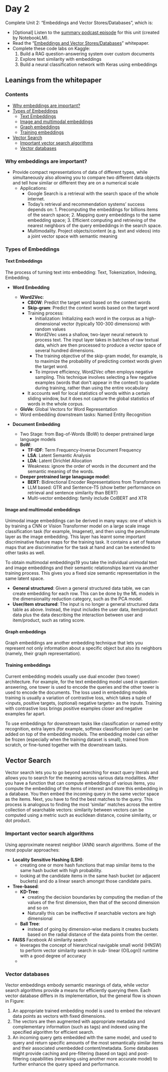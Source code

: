 # Day 2

Complete Unit 2: “Embeddings and Vector Stores/Databases”, which is:
- [Optional] Listen to the [summary podcast episode](https://www.youtube.com/watch?v=1CC39K76Nqs) for this unit (created by NotebookLM).
- Read the “[Embeddings and Vector Stores/Databases](../reference/Newwhitepaper_Embeddings%20%26%20vector%20stores.pdf)” whitepaper.
- Complete these code labs on Kaggle:
  1. Build a RAG question-answering system over custom documents 
  2. Explore text similarity with embeddings 
  3. Build a neural classification network with Keras using embeddings


## Leanings from the whitepaper

### Contents
- [Why embeddings are important?](#Why-embeddings-are-important)
- [Types of Embeddings](#Types-of-Embeddings)
    - [Text Embeddings](#Text-Embeddings)
    - [Image and multimodal embeddings](#Image-and-multimodal-embeddings)
    - [Graph embeddings](#Graph-embeddings)
    - [Training embeddings](#Training-embeddings)
- [Vector Search](#Vector-Search)
  - [Important vector search algorithms](#Important-vector-search-algorithms)
  - [Vector databases](#Vector-databases)

### Why embeddings are important?
-  Provide compact representations of data of different types, while simultaneously also 
allowing you to compare two different data objects and tell how similar or different they are 
on a numerical scale
   - Applications: 
     - Google Search is a retrieval  with 
the  search space of the whole internet. 
     - Today’s retrieval and recommendation systems’ 
success depends on: 1. Precomputing the embeddings for billions items of the search space; 2. Mapping query embeddings to the same embedding space; 3. Efficient computing and retrieving of the nearest neighbors of the query embeddings in 
the search space.
     - Multimodality. Project objects/content (e.g. text and videos) into a joint vector space with semantic meaning

### Types of Embeddings

#### Text Embeddings
The process of turning text into embedding: Text, Tokenization, Indexing, Embedding.

- **Word Embedding**
   - **Word2Vec**:
     - **CBOW**: Predict the target word based on the context words
     - **Skip-gram**: Predict the context words based on the target word
     - Training process:
         - Initialization:  Initializing each word in the corpus as a high-dimensional vector (typically 100-300 dimensions) with random values
         - Word2Vec uses a shallow, two-layer neural network to process text. The input layer takes in batches of raw textual data, which are then processed to produce a vector space of several hundred dimensions.
         - The training objective of the skip-gram model, for example, is to maximize the probability of predicting context words given the target word. 
         - To improve efficiency, Word2Vec often employs negative sampling. This technique involves selecting a few negative examples (words that don't appear in the context) to update during training, rather than using the entire vocabulary
     - It accounts well for local statistics of words within a certain sliding window, but it does not capture the global statistics of words in the whole corpus.
    - **GloVe**: Global Vectors for Word Representation
    - Word embedding downstream tasks: Named Entity Recognition

- **Document Embedding**
  - Two Stage: from Bag-of-Words (BoW) to deeper pretrained large language models
  - **BoW**: 
    - **TF-IDF**: Term Frequency-Inverse Document Frequency
    - **LSA**: Latent Semantic Analysis
    - **LDA**: Latent Dirichlet Allocation
    - Weakness: ignore the order of words in the document and the semantic meaning of the words.
  - **Deeper pretrained large lanaguage model**: 
    - **BERT**: Bidirectional Encoder Representations from Transformers
    - LLM based: GTR and Sentence-T5 (show better performance on retrieval and sentence similarity than BERT)
    - Multi-vector embedding: family include ColBERT and XTR

#### Image and multimodal embeddings
Unimodal image embeddings can be derived in many ways: one of which is by training a
CNN or Vision Transformer model on a large scale image classification task (for example,
Imagenet), and then using the penultimate layer as the image embedding. This layer has
learnt some important discriminative feature maps for the training task. It contains a set of
feature maps that are discriminative for the task at hand and can be extended to other tasks
as well.

To obtain multimodal embeddings19 you take the individual unimodal text and image
embeddings and their semantic relationships learnt via another training process. This
gives you a fixed size semantic representation in the same latent space. 
- **General structured**:
   Given a general structured data table, we can create embedding for each row. This can be
done by the ML models in the dimensionality reduction category, such as the PCA model.
- **User/item structured**: The input is no longer a general structured data table as above. Instead, the input includes
the user data, item/product data plus the data describing the interaction between user and
item/product, such as rating score.

#### Graph embeddings
Graph embeddings are another embedding technique that lets you represent not
only information about a specific object but also its neighbors (namely, their graph
representation). 

#### Training embeddings
Current embedding models usually use dual encoder (two tower) architecture. For example,
for the text embedding model used in question-answering, one tower is used to encode
the queries and the other tower is used to encode the documents. The loss used in embedding models training is usually a variation of contrastive loss, which
takes a tuple of <inputs, positive targets, (optional) negative targets> as the inputs. Training
with contrastive loss brings positive examples closer and negative examples far apart. 

To use embeddings for downstream tasks like classification or named entity recognition,
extra layers (for example, softmax classification layer) can be added on top of the embedding
models. The embedding model can either be frozen (especially when the training dataset is
small), trained from scratch, or fine-tuned together with the downstream tasks.


## Vector Search

Vector search lets you to go beyond searching for exact query literals and allows you to
search for the meaning across various data modalities.
After you have a function that can compute embeddings of various items, you
compute the embedding of the items of interest and store this embedding in a database.
You then embed the incoming query in the same vector space as the items. Next, you have
to find the best matches to the query. This process is analogous to finding the most ‘similar’
matches across the entire collection of searchable vectors: similarity between vectors can be
computed using a metric such as euclidean distance, cosine similarity, or dot product.
 
### Important vector search algorithms
Using approximate nearest neighbor (ANN) search algorithms. Some of the most popular approaches:
- **Locality Sensitive Hashing (LSH)**: 
  - creating one or more hash functions that map similar items to the same hash
bucket with high probability. 
  - looking at the candidate items in the same hash bucket (or adjacent
buckets) and do a linear search amongst those candidate pairs. 
- **Tree-based**: 
  - **KD-Tree**: 
    - creating the decision boundaries by computing the median of the values of the first dimension, then
that of the second dimension and so on
    - Naturally this can be ineffective if searchable vectors are high dimensional
  - **Ball Tree**: 
    - instead of going by dimension-wise medians it creates buckets based on the radial distance of the data points
from the center. 
- **FAISS** Facebook AI similarity search
  - leverages the concept of hierarchical navigable small world (HNSW) to perform vector similarity search in sub-
linear (O(Logn)) runtime with a good degree of accuracy 
  - 
### Vector databases
Vector embeddings embody semantic meanings of data, while vector search algorithms
provide a means for efficiently querying them. 
Each vector database differs in its implementation, but the general flow is shown in Figure:
1. An appropriate trained embedding model is used to embed the relevant data points as
vectors with fixed dimensions.
2. The vectors are then augmented with appropriate metadata and complementary
information (such as tags) and indexed using the specified algorithm for efficient search.
3. An incoming query gets embedded with the same model, and used to query and return
specific amounts of the most semantically similar items and their associated unembedded
content/metadata. Some databases might provide caching and pre-filtering (based on
tags) and post-filtering capabilities (reranking using another more accurate model) to
further enhance the query speed and performance.
